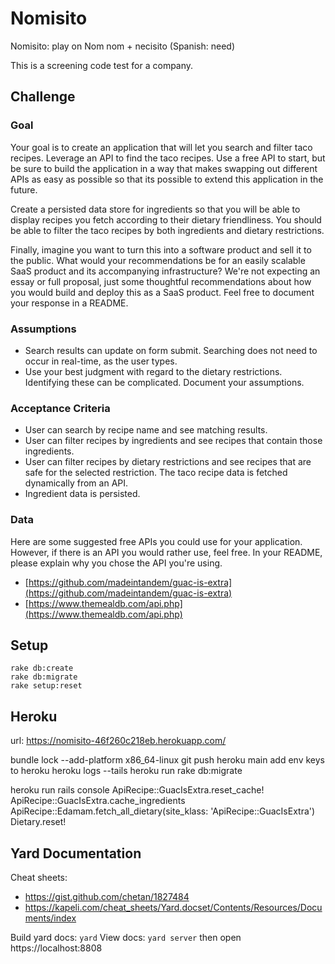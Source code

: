 # Nomisito

Nomisito: play on Nom nom + necisito (Spanish: need) 

This is a screening code test for a company.

## Challenge

### Goal

Your goal is to create an application that will let you search and filter taco
recipes. Leverage an API to find the taco recipes. Use a free API to start, but
be sure to build the application in a way that makes swapping out different
APIs as easy as possible so that its possible to extend this application in the
future.

Create a persisted data store for ingredients so that you will be able to
display recipes you fetch according to their dietary friendliness. You should
be able to filter the taco recipes by both ingredients and dietary
restrictions.

Finally, imagine you want to turn this into a software product and sell it to
the public. What would your recommendations be for an easily scalable SaaS
product and its accompanying infrastructure? We're not expecting an essay or
full proposal, just some thoughtful recommendations about how you would build
and deploy this as a SaaS product. Feel free to document your response in a
README.
  
### Assumptions

* Search results can update on form submit. Searching does not need to occur in
  real-time, as the user types.
* Use your best judgment with regard to the dietary restrictions. Identifying
  these can be complicated. Document your assumptions.

### Acceptance Criteria

* User can search by recipe name and see matching results.
* User can filter recipes by ingredients and see recipes that contain those
  ingredients.
* User can filter recipes by dietary restrictions and see recipes that are safe
  for the selected restriction. The taco recipe data is fetched dynamically
from an API.
* Ingredient data is persisted.

### Data

Here are some suggested free APIs you could use for your application. However,
if there is an API you would rather use, feel free. In your README, please
explain why you chose the API you're using.

* [https://github.com/madeintandem/guac-is-extra](https://github.com/madeintandem/guac-is-extra)
* [https://www.themealdb.com/api.php](https://www.themealdb.com/api.php)

## Setup

```
rake db:create
rake db:migrate
rake setup:reset
```

## Heroku

url: https://nomisito-46f260c218eb.herokuapp.com/

bundle lock --add-platform x86_64-linux
git push heroku main
add env keys to heroku
heroku logs --tails
heroku run rake db:migrate

heroku run rails console
ApiRecipe::GuacIsExtra.reset_cache!
ApiRecipe::GuacIsExtra.cache_ingredients
ApiRecipe::Edamam.fetch_all_dietary(site_klass: 'ApiRecipe::GuacIsExtra')
Dietary.reset!

## Yard Documentation

Cheat sheets:
* https://gist.github.com/chetan/1827484
* https://kapeli.com/cheat_sheets/Yard.docset/Contents/Resources/Documents/index

Build yard docs: `yard`
View docs: `yard server` then open https://localhost:8808
